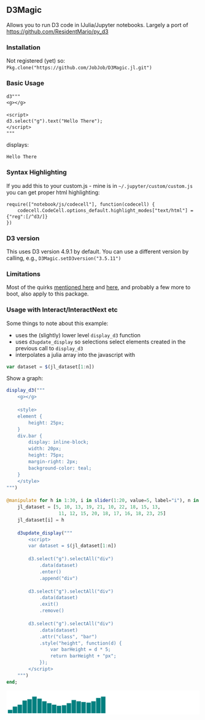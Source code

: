 ## D3Magic

Allows you to run D3 code in IJulia/Jupyter notebooks. Largely a port of https://github.com/ResidentMario/py_d3

### Installation

Not registered (yet) so:
`Pkg.clone("https://github.com/JobJob/D3Magic.jl.git")`

### Basic Usage

```
d3"""
<g></g>

<script>
d3.select("g").text("Hello There");
</script>
"""
```
displays:
```
Hello There
```
### Syntax Highlighting

If you add this to your custom.js - mine is in `~/.jupyter/custom/custom.js` you can get proper html highlighting:
```
require(["notebook/js/codecell"], function(codecell) {
    codecell.CodeCell.options_default.highlight_modes["text/html"] = {"reg":[/^d3/]}
})
```

### D3 version

This uses D3 version 4.9.1 by default. You can use a different version by calling, e.g.,
`D3Magic.setD3version("3.5.11")`

### Limitations

Most of the quirks [mentioned here](https://github.com/ResidentMario/py_d3#porting) and [here](https://github.com/ResidentMario/py_d3#technicals), and probably a few more to boot, also apply to this package.

### Usage with Interact/InteractNext etc

Some things to note about this example:

* uses the (slightly) lower level `display_d3` function
* uses `d3update_display` so selections select elements created in the previous call to `display_d3`
* interpolates a julia array into the javascript with
```js
var dataset = $(jl_dataset[1:n])
```

Show a graph:
```julia
display_d3("""
    <g></g>

    <style>
    element {
        height: 25px;
    }
    div.bar {
        display: inline-block;
        width: 20px;
        height: 75px;
        margin-right: 2px;
        background-color: teal;
    }
    </style>
""")

@manipulate for h in 1:30, i in slider(1:20, value=5, label="i"), n in 1:20
    jl_dataset = [5, 10, 13, 19, 21, 10, 22, 18, 15, 13,
                   11, 12, 15, 20, 18, 17, 16, 18, 23, 25]
    jl_dataset[i] = h

    d3update_display("""
        <script>
        var dataset = $(jl_dataset[1:n])

        d3.select("g").selectAll("div")
            .data(dataset)
            .enter()
            .append("div")

        d3.select("g").selectAll("div")
            .data(dataset)
            .exit()
            .remove()

        d3.select("g").selectAll("div")
            .data(dataset)
            .attr("class", "bar")
            .style("height", function(d) {
                var barHeight = d * 5;
                return barHeight + "px";
            });
        </script>
    """)
end;
```

![barplot example](images/barplot_example.png)
